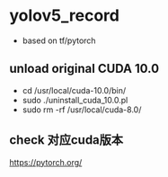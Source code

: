 # yolov5_record
- based on tf/pytorch
## unload original CUDA 10.0
- cd /usr/local/cuda-10.0/bin/
- sudo ./uninstall_cuda_10.0.pl
- sudo rm -rf /usr/local/cuda-8.0/

## check 对应cuda版本
https://pytorch.org/
